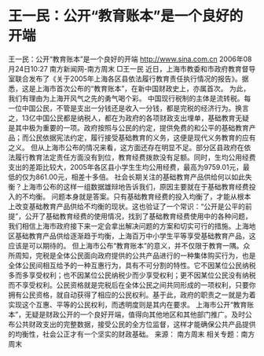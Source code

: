 # 王一民：公开“教育账本”是一个良好的开端

王一民：公开“教育账本”是一个良好的开端
http://www.sina.com.cn 2006年08月24日10:27 南方新闻网-南方周末
□王一民
近日，上海市教委和市政府教育督导室联合发布了《关于2005年上海各区县依法履行教育责任执行情况的报告》。据悉，这是上海市首次公布的“教育账本”，在新中国财政史上，亦属首次。
为此，我们有理由为上海开风气之先的勇气喝个彩。
中国现行税制的主体是流转税。每一位中国公民，不管是支出一分钱还是收入一分钱，都是完税的经济行为。换言之，13亿中国公民都是纳税人，都在为政府的各项财政支出埋单，基础教育无疑是其中极为重要的一项。政府按照与公民的约定，提供免费的和公平的基础教育产品；而公民依据宪法约定，履行接受基础教育的义务，这便是现代义务教育的应有之义。
但从上海市公布的情况来看，这方面还存在明显不足。部分区县政府在依法履行教育法定责任方面没有到位，教育经费拨款没有足额。同时，生均公用经费支出的差距比较大，2005年各区县小学生生均公用经费，最高为9759.01元，最低的仅为861.00元，相差十多倍。
社会长期关注的基础教育产品供给何以如此失衡？上海市公布的这样一组数据雄辩地告诉我们，原因主要就在于基础教育经费投入的不均衡。
问题本身就是答案。只有基础教育经费的投入均衡了，才能从根本上改变基础教育产品供给不均衡的现状。这也验证了一个常识：“公开是公平的前提”，公开了基础教育经费的使用情况，找到了基础教育经费使用中的各种问题，我们相信上海市政府接下来一定会拿出解决问题的方案和切实可行的措施。上海地区基础教育产品供给逐渐趋于均衡，上海百万中小学生平等享受基础教育产品，这应该是可以期待的。
但上海市公布“教育账本”的意义，并不仅限于教育一隅。众所周知，完税是全体公民面向政府提供的公共产品进行的一种集体购买行为，也是全体公民间相互给予的一种互惠行为，具有不可分割的特性。它不因某位公民纳税多而多享受权利；也不因某位公民纳税少而少享受权利；更不因某位公民没有纳税而不享受权利。公民资格就是完税后在全体公民之间共同形成的一项权利，只要你拥有公民资格，就自动获得了相应的公民权利。基于此，政府的职责之一就是为着实现这个互惠、平等的公民权利，而透明度则是其内在要求。
上海市公开“教育账本”，无疑是财政公开的一个良好开端，值得向其他地区和其他部门推广。及时公布公共财政支出的完整数据，接受公民的全方位监督，这样才能确保公共产品提供的均衡性，社会公正才有一个坚实的财政基础。 来源：
南方周末
相关专题：南方周末 

